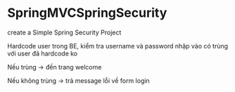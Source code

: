# SpringMVCSpringSecurity
create a Simple Spring Security Project

Hardcode user trong BE, kiểm tra username và password nhập vào có trùng với user đã hardcode ko

Nếu trùng -> đến trang welcome

Nếu không trùng -> trả message lỗi về form login
